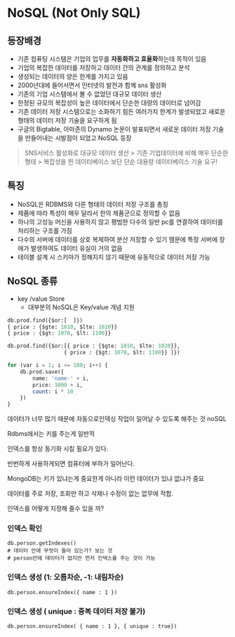 # NoSQL (Not Only SQL)



## 등장배경

- 기존 컴퓨팅 시스템은 기업의 업무를 **자동화하고 효율화**하는데 목적이 있음
- 기업의 복잡한 데이터를 저장하고 데이터 간의 관계를 정의하고 분석
- 생성되는 데이터의 양은 한계를 가지고 있음
- 2000년대에 들어서면서 인터넷의 발전과 함께 sns 활성화
- 기존의 기업 시스템에서 볼 수 없었던 대규모 데이터 생산
- 한정된 규모의 복잡성이 높은 데이터에서 단순한 대량의 데이터로 넘어감
- 기존 데이터 저장 시스템으로는 소화하기 힘든 여러가지 한계가 발생되었고 새로운 형태의 데이터 저장 기술을 요구하게 됨
- 구글의 Bigtable, 아마존의 Dynamo 논문이 발표되면서 새로운 데이터 저장 기술을 만들어내는 시발점이 되었고 NoSQL 등장 

> SNS서비스 활성화로 대규모 데이터 생산 > 기존 기업데이터에 비해 매우 단순한 형태 > 복잡성을 띈 데이터베이스 보단 단순 대용량 데이터베이스 기술 요구!





## 특징

- NoSQL은 RDBMS와 다른 형태의 데이터 저장 구조를 총칭
- 제품에 따라 특성이 매우 달라서 한의 제품군으로 정의할 수 없음
- 하나의 고성능 머신을 사용하지 않고 평범한 다수의 일반 pc를 연결하여 데이터를 처리하는 구조를 가짐
- 다수의 서버에 데이터를 상호 복제하여 분산 저장할 수 있기 땜문에 특정 서버에 장애가 발생하여도 데이터 유실이 거의 없음
- 테이블 설계 시 스키마가 정해지지 않기 때문에 유동적으로 데이터 저장 가능





## NoSQL 종류

- key /value Store 
  - 대부분의 NoSQL은 Key/value 개념 지원















```sql
db.prod.find({$or:[  ]})
{ price : {$gte: 1010, $lte: 1020}}
{ price : {$gt: 1070, $lt: 1100}}

db.prod.find({$or:[{ price : {$gte: 1010, $lte: 1020}}, 
                  { price : {$gt: 1070, $lt: 1100}} ]})

for (var i = 1; i <= 100; i++) {
	db.prod.save({
		name: 'name-' + i,
		price: 1000 + i,
		count: i * 10
	})
}
```





데이터가 너무 많기 때문에 자동으로인덱싱 작업이 일어날 수 있도록 해주는 것 noSQL

Rdbms에서는 키를 주는게 일반적

인덱스를 항상 동기화 시킬 필요가 있다.

빈번하게 사용하게되면 컴퓨터에 부하가 일어난다. 



MongoDB는 키가 있냐는게 중요한게 아니라 이런 데이터가 있냐 없냐가 중요

데이터를 주로 저장, 조회만 하고 삭제나 수정이 없는 없무에 적합.



인덱스를 어떻게 지정해 줄수 있을 까?

### 인덱스 확인

```
db.person.getIndexes()
# 데이터 안에 무엇이 들어 있는가? 보는 것
# person안에 데이터가 없지만 먼저 인덱스를 주는 것이 가능
```



### 인덱스 생성 (1: 오름차순, -1: 내림차순)

```
db.person.ensureIndex({ name : 1 })

```



### 인덱스 생성 ( unique : 중복 데이터 저장 불가)

```
db.person.ensureIndex( { name : 1 }, { unique : true})
```



